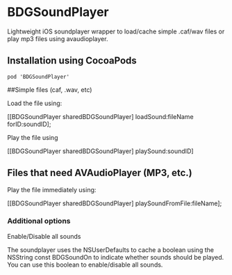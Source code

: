 BDGSoundPlayer
==============

Lightweight iOS soundplayer wrapper to load/cache simple .caf/wav files or play mp3 files using avaudioplayer.


## Installation using CocoaPods
```
pod 'BDGSoundPlayer'
```

##Simple files (caf, .wav, etc)

Load the file using:

[[BDGSoundPlayer sharedBDGSoundPlayer] loadSound:fileName forID:soundID];

Play the file using

[[BDGSoundPlayer sharedBDGSoundPlayer] playSound:soundID]


## Files that need AVAudioPlayer (MP3, etc.)

Play the file immediately using:

[[BDGSoundPlayer sharedBDGSoundPlayer] playSoundFromFile:fileName];


### Additional options

Enable/Disable all sounds

The soundplayer uses the NSUserDefaults to cache a boolean using the NSString const BDGSoundOn to indicate whether sounds should be played. You can use this boolean to enable/disable all sounds.